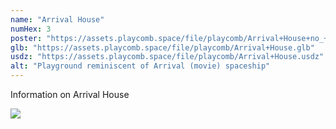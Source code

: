 ```yaml
---
name: "Arrival House"
numHex: 3
poster: "https://assets.playcomb.space/file/playcomb/Arrival+House+no_+background.png"
glb: "https://assets.playcomb.space/file/playcomb/Arrival+House.glb"
usdz: "https://assets.playcomb.space/file/playcomb/Arrival+House.usdz"
alt: "Playground reminiscent of Arrival (movie) spaceship"
---
```


Information on Arrival House

![](https://assets.playcomb.space/file/playcomb/Arrival+House1.png)